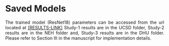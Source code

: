 # Saved Models

<p align="justify" markdown="1">
The trained model (ResNet18) parameters can be accessed from the url located at <a href="https://drive.google.com/drive/folders/14DCaKJtlSc_1NCqbh26JfVVMAK9VdRKx?usp=sharing">[RESULTS-LINK]</a> Study-1 results are in the UCSD folder, Study-2 results are in the NEH folder and, Study-3 results are in the DHU folder. Please refer to Section III in the manuscript for implementation details.
</p>


